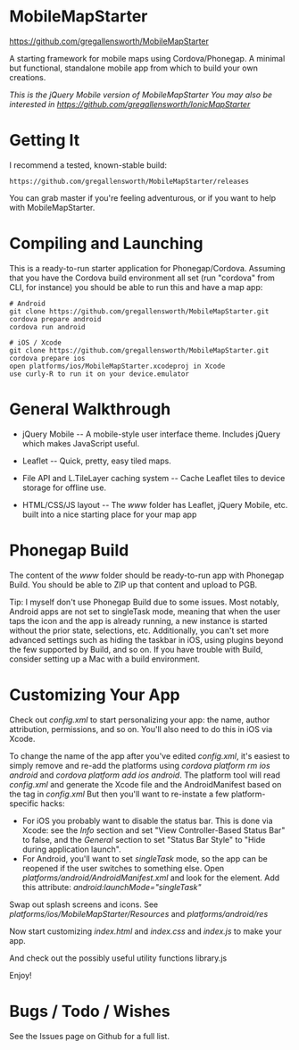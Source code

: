 MobileMapStarter
================

https://github.com/gregallensworth/MobileMapStarter

A starting framework for mobile maps using Cordova/Phonegap.
A minimal but functional, standalone mobile app from which to build your own creations.

_This is the jQuery Mobile version of MobileMapStarter_
_You may also be interested in https://github.com/gregallensworth/IonicMapStarter_


Getting It
================

I recommend a tested, known-stable build:

    https://github.com/gregallensworth/MobileMapStarter/releases

You can grab master if you're feeling adventurous, or if you want to help with MobileMapStarter.


Compiling and Launching
================

This is a ready-to-run starter application for Phonegap/Cordova.
Assuming that you have the Cordova build environment all set (run "cordova" from CLI, for instance) you should be able to run this and have a map app:

    # Android
    git clone https://github.com/gregallensworth/MobileMapStarter.git
    cordova prepare android
    cordova run android

    # iOS / Xcode
    git clone https://github.com/gregallensworth/MobileMapStarter.git
    cordova prepare ios
    open platforms/ios/MobileMapStarter.xcodeproj in Xcode
    use curly-R to run it on your device.emulator


General Walkthrough
================

* jQuery Mobile -- A mobile-style user interface theme. Includes jQuery which makes JavaScript useful.

* Leaflet -- Quick, pretty, easy tiled maps.

* File API and L.TileLayer caching system -- Cache Leaflet tiles to device storage for offline use.

* HTML/CSS/JS layout -- The _www_ folder has Leaflet, jQuery Mobile, etc. built into a nice starting place for your map app


Phonegap Build
================

The content of the _www_ folder should be ready-to-run app with Phonegap Build. You should be able to ZIP up that content and upload to PGB.

Tip: I myself don't use Phonegap Build due to some issues. Most notably, Android apps are not set to singleTask mode, meaning that when the user taps the icon and the app is already running, a new instance is started without the prior state, selections, etc. Additionally, you can't set more advanced settings such as hiding the taskbar in iOS, using plugins beyond the few supported by Build, and so on. If you have trouble with Build, consider setting up a Mac with a build environment.


Customizing Your App
================

Check out _config.xml_ to start personalizing your app: the name, author attribution, permissions, and so on. You'll also need to do this in iOS via Xcode.

To change the name of the app after you've edited _config.xml_, it's easiest to simply remove and re-add the platforms using _cordova platform rm ios android_ and _cordova platform add ios android_. The platform tool will read _config.xml_ and generate the Xcode file and the AndroidManifest based on the <name> tag in _config.xml_ But then you'll want to re-instate a few platform-specific hacks:
+ For iOS you probably want to disable the status bar. This is done via Xcode: see the _Info_ section and set "View Controller-Based Status Bar" to false, and the _General_ section to set "Status Bar Style" to "Hide during application launch".
+ For Android, you'll want to set _singleTask_ mode, so the app can be reopened if the user switches to something else. Open _platforms/android/AndroidManifest.xml_ and look for the <activity> element. Add this attribute: _android:launchMode="singleTask"_

Swap out splash screens and icons. See _platforms/ios/MobileMapStarter/Resources_ and _platforms/android/res_

Now start customizing _index.html_ and _index.css_ and _index.js_ to make your app.

And check out the possibly useful utility functions library.js

Enjoy!


Bugs / Todo / Wishes
================

See the Issues page on Github for a full list.
